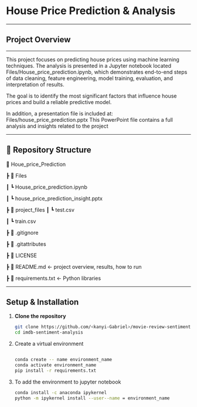 #  House Price Prediction & Analysis  

---

## Project Overview

---

This project focuses on predicting house prices using machine learning techniques. The analysis is presented in a Jupyter notebook located Files/House_price_prediction.ipynb, which demonstrates end-to-end steps of data cleaning, feature engineering, model training, evaluation, and interpretation of results. 

The goal is to identify the most significant factors that influence house prices and build a reliable predictive model.

In addition, a presentation file is included at:
Files/house_price_prediction.pptx
This PowerPoint file contains a full analysis and insights related to the project

---

## 📂 Repository Structure
📂 Houe_price_Prediction

 ┣ 📂 Files
 
 ┃   ┗ House_price_prediction.ipynb
 
 ┃   ┗ house_price_prediction_insight.pptx

 ┣ 📂 project_files
   ┃   ┗ test.csv
   
   ┃   ┗ train.csv

 ┣ 📜 .gitignore

 ┣ 📜 .gitattributes

 ┣ 📜 LICENSE
 
 ┣ 📜 README.md   ← project overview, results, how to run
 
 ┣ 📜 requirements.txt  ← Python libraries
 
---


##  Setup & Installation

1. **Clone the repository**
   ```bash
   git clone https://github.com/<kanyi-Gabriel>/movie-review-sentiment.git
   cd imdb-sentiment-analysis
   
2. Create a virtual environment
    ```bash

   conda create -- name environment_name
   conda activate environment_name
   pip install -r requirements.txt
    
3. To add the environment to jupyter notebook
    ```bash
    conda install -c anaconda ipykernel
    python -m ipykernel install --user--name = environment_name




  
